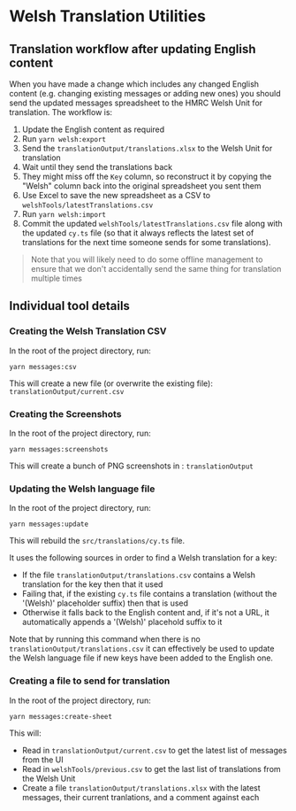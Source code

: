 # Welsh Translation Utilities

## Translation workflow after updating English content
When you have made a change which includes any changed English content (e.g. changing existing messages or adding new ones) you should send the updated messages spreadsheet to the HMRC Welsh Unit for translation. The workflow is:

1. Update the English content as required
2. Run `yarn welsh:export`
3. Send the `translationOutput/translations.xlsx` to the Welsh Unit for translation
4. Wait until they send the translations back
5. They might miss off the `Key` column, so reconstruct it by copying the "Welsh" column back into the original spreadsheet you sent them
6. Use Excel to save the new spreadsheet as a CSV to `welshTools/latestTranslations.csv`
7. Run `yarn welsh:import`
8. Commit the updated `welshTools/latestTranslations.csv` file along with the updated `cy.ts` file (so that it always reflects the latest set of translations for the next time someone sends for some translations).

> Note that you will likely need to do some offline management to ensure that we don't accidentally send the same thing for translation multiple times

## Individual tool details

### Creating the Welsh Translation CSV
In the root of the project directory, run:

```yarn messages:csv```

This will create a new file (or overwrite the existing file): `translationOutput/current.csv`

### Creating the Screenshots
In the root of the project directory, run:

```yarn messages:screenshots```

This will create a bunch of PNG screenshots in : `translationOutput`

### Updating the Welsh language file
In the root of the project directory, run:

```yarn messages:update```

This will rebuild the `src/translations/cy.ts` file.

It uses the following sources in order to find a Welsh translation for a key:

* If the file `translationOutput/translations.csv` contains a Welsh translation for the key then that it used
* Failing that, if the existing `cy.ts` file contains a translation (without the '(Welsh)' placeholder suffix) then that is used
* Otherwise it falls back to the English content and, if it's not a URL, it automatically appends a '(Welsh)' placehold suffix to it

Note that by running this command when there is no `translationOutput/translations.csv` it can effectively be used to update the Welsh language file if new keys have been added to the English one.

### Creating a file to send for translation
In the root of the project directory, run:

```yarn messages:create-sheet```

This will:

* Read in `translationOutput/current.csv` to get the latest list of messages from the UI
* Read in `welshTools/previous.csv` to get the last list of translations from the Welsh Unit
* Create a file `translationOutput/translations.xlsx` with the latest messages, their current tranlations, and a comment against each
